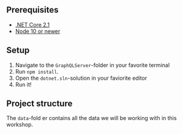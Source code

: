 ## Prerequisites
* [.NET Core 2.1](https://dotnet.microsoft.com/download/dotnet-core/2.1)
* [Node 10 or newer](https://nodejs.org/en/download/)


## Setup

1. Navigate to the `GraphQLServer`-folder in your favorite terminal
2. Run `npm install`.
3. Open the `dotnet.sln`-solution in your faviorite editor
4. Run it! 

## Project structure

The `data`-fold er contains all the data we will be working with in this workshop. 